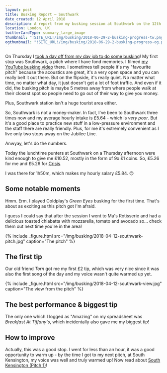 ```yaml
---
layout: post
title: Busking Report – Southwark
date_created: 12 April 2018
description: A report from my busking session at Southwark on the 12th of April 2018!
location: London, UK
twitterCardType: summary_large_image
thumbnail: "!SITE_URL!/img/busking/2018-06-29-2-busking-progress-tw.png"
ogthumbnail: "!SITE_URL!/img/busking/2018-06-29-2-busking-progress-og.png"
---
```


On Thursday I [took a day off from my day job to do some busking](2018-04-12-marathon)! My first stop was Southwark, a pitch where I have fond memories. I filmed [my YouTube busking video](https://www.youtube.com/watch?v=LmDXpLbi2w0) there. I sometimes tell people it's my "favourite pitch" because the acoustics are great, it's a very open space and you can really belt it out there. But on the flipside, it's really quiet. No matter what time, no matter what day, it just doesn't get a lot of foot traffic. And even if it did, the busking pitch is maybe 5 metres away from where people walk at their closest spot so people need to go out of their way to give you money.

Plus, Southwark station isn't a huge tourist area either.

So, Southwark is not a money-maker. In fact, I've been to Southwark three times now and my average hourly intake is £5.64 - which is _very poor_. But it's a good place to practice new stuff in a low-pressure environment and the staff there are really friendly. Plus, for me it's extremely convenient as I live only two stops away on the Jubilee Line.

Anwyay, let's do the numbers.

Today the lunchtime punters at Southwark on a Thursday afternoon were kind enough to give me £10.52, mostly in the form of 9x £1 coins. So, £5.26 for me and £5.26 for [Crisis](https://www.crisis.org.uk/).

I was there for 1h50m, which makes my hourly salary £5.84. 🙃

## Some notable moments

Hmm. Erm. I played Coldplay's _Green Eyes_ busking for the first time. That's about as exciting as this pitch got I'm afraid.

I guess I could say that after the session I went to Ma's Rotisserie and had a delicious toasted chiabatta with mozzarella, tomato and avocado so... check them out next time you're in the area!

{% include _figure.html src="/img/busking/2018-04-12-southwark-pitch.jpg" caption="The pitch" %}

## The first tip

Our old friend _Torn_ got me my first £2 tip, which was very nice since it was also the first song of the day and my voice wasn't quite warmed up yet.

{% include _figure.html src="/img/busking/2018-04-12-southwark-view.jpg" caption="The view from the pitch" %}

## The best performance & biggest tip

The only one which I logged as "Amazing" on my spreadsheet was _Breakfast At Tiffany's_, which incidentally also gave me my biggest tip!

## How to improve

Actually, this was a good stop. I went for less than an hour, it was a good opportunity to warm up - by the time I got to my next pitch, at South Kensington, my voice was well and truly warmed up! Now read about [South Kensington (Pitch 1)](/busking/2018-04-12-south-kensington)!
